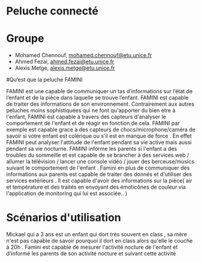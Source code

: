 # Peluche connecté

# Groupe
* Mohamed Chennouf, mohamed.chennouf@etu.unice.fr
* Ahmed Fezai, ahmed.fezai@etu.unice.fr
* Alexis Metge, alexis.metge@etu.unice.fr

#Qu’est que la peluche FAMINI

FAMINI est une capable de communiquer un tas d’informations sur l’état de l’enfant et de la pièce dans laquelle se trouve l’enfant. FAMINI est capable de traiter des informations de son environnement.
Contrairement aux autres peluches moins sophistiquées qui ne font qu'apporter du bien etre à l'enfant, FAMINI est capable à travers des capteurs d'analyser le comportement de l'enfant et de réagir en fonction de cela. 
FAMINI par exemple est capable grace à des capteurs de chocs/microphone/caméra de savoir si votre enfant est colérique ou s'il est en manque de force . En effet FAMINI peut analyser l'attitude de l'enfant pendant sa vie active mais aussi pendant sa vie nocturne. FAMINI informe les parents si l'enfant a des troubles du sommeille et est capable de se brancher à des services web / allumer la télévision / lancer une console vidéo / jouer des berceuse/musics suivant le comportement de l'enfant . Famini en plus de communiquer des informations aux parents est capable de traiter des donnés et d'utiliser des services extérieurs . Il est capable d'avoir des informations sur la pièce( air et température et des traités en envoyant des émoticônes de couleur via l'application de monitoring qui lui est associée.. )
# Scénarios d'utilisation
Mickael qui a 3 ans est un enfant qui dort très souvent en class , sa mère n'est pas capable de savoir pourquoi il dort en class alors qu'elle le couche à 20h . Famini est capable de mesurer l'activité nocture de l'enfant et d'informé les parents de son activité nocture et suivant cette activité proposer des alternatives tel qu'une berceuse.

#Besoin matérielle : FAMINI


•Capteur de chocs : Permet de connaitre la force de l'enfant et de réalisé des traitements sur son comportement

•Capteur de mouvement : Permet d'analyser certain comportement

•Microphones : Permet de recevoir les informations auditives venant de l’enfant

•Capteur Wifi : Permettra utiliser le Web afin d’accéder à des services mélodies et permet de connecter l’objet à
l’application .

•Capteur d’air : permet évaluer la qualité de l’air de prévenir les parents si l’air est nocif via l’application

•Capteur de température : permet de savoir si la température de l’enfant est normal et de prévenir les parents en
cas contraire via l’application

• Haut-parleur





#Pour plus informations lire le FAMINI.pdf qui est bien plus detaillé
